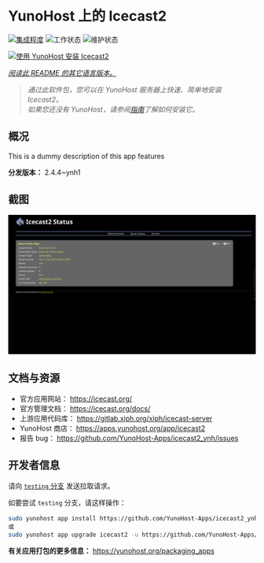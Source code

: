 <!--
注意：此 README 由 <https://github.com/YunoHost/apps/tree/master/tools/readme_generator> 自动生成
请勿手动编辑。
-->

# YunoHost 上的 Icecast2

[![集成程度](https://dash.yunohost.org/integration/icecast2.svg)](https://ci-apps.yunohost.org/ci/apps/icecast2/) ![工作状态](https://ci-apps.yunohost.org/ci/badges/icecast2.status.svg) ![维护状态](https://ci-apps.yunohost.org/ci/badges/icecast2.maintain.svg)

[![使用 YunoHost 安装 Icecast2](https://install-app.yunohost.org/install-with-yunohost.svg)](https://install-app.yunohost.org/?app=icecast2)

*[阅读此 README 的其它语言版本。](./ALL_README.md)*

> *通过此软件包，您可以在 YunoHost 服务器上快速、简单地安装 Icecast2。*  
> *如果您还没有 YunoHost，请参阅[指南](https://yunohost.org/install)了解如何安装它。*

## 概况

This is a dummy description of this app features


**分发版本：** 2.4.4~ynh1

## 截图

![Icecast2 的截图](./doc/screenshots/screenshot.png)

## 文档与资源

- 官方应用网站： <https://icecast.org/>
- 官方管理文档： <https://icecast.org/docs/>
- 上游应用代码库： <https://gitlab.xiph.org/xiph/icecast-server>
- YunoHost 商店： <https://apps.yunohost.org/app/icecast2>
- 报告 bug： <https://github.com/YunoHost-Apps/icecast2_ynh/issues>

## 开发者信息

请向 [`testing` 分支](https://github.com/YunoHost-Apps/icecast2_ynh/tree/testing) 发送拉取请求。

如要尝试 `testing` 分支，请这样操作：

```bash
sudo yunohost app install https://github.com/YunoHost-Apps/icecast2_ynh/tree/testing --debug
或
sudo yunohost app upgrade icecast2 -u https://github.com/YunoHost-Apps/icecast2_ynh/tree/testing --debug
```

**有关应用打包的更多信息：** <https://yunohost.org/packaging_apps>
